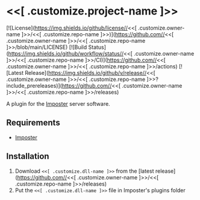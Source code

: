 # <<[ .customize.project-name ]>>
[![License](https://img.shields.io/github/license//<<[ .customize.owner-name ]>>/<<[ .customize.repo-name ]>>)](https://github.com//<<[ .customize.owner-name ]>>/<<[ .customize.repo-name ]>>/blob/main/LICENSE)
[![Build Status](https://img.shields.io/github/workflow/status//<<[ .customize.owner-name ]>>/<<[ .customize.repo-name ]>>/CI)](https://github.com//<<[ .customize.owner-name ]>>/<<[ .customize.repo-name ]>>/actions)
[![Latest Release](https://img.shields.io/github/v/release//<<[ .customize.owner-name ]>>/<<[ .customize.repo-name ]>>?include_prereleases)](https://github.com//<<[ .customize.owner-name ]>>/<<[ .customize.repo-name ]>>/releases)

A plugin for the [Imposter](https://github.com/Impostor/Impostor) server software.

## Requirements
* [Imposter](https://github.com/Impostor/Impostor) 

## Installation
1. Download `<<[ .customize.dll-name ]>>` from the [latest release](https://github.com//<<[ .customize.owner-name ]>>/<<[ .customize.repo-name ]>>/releases)
2. Put the `<<[ .customize.dll-name ]>>` file in Imposter's plugins folder
